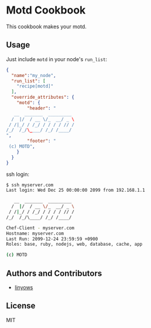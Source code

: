 Motd Cookbook
=============

This cookbook makes your motd.

Usage
-----

Just include `motd` in your node's `run_list`:

```json
{
  "name":"my_node",
  "run_list": [
    "recipe[motd]"
  ],
  "override_attributes": {
    "motd": {
        "header": "
   __  _______  _________
  /  |/  / __ \/_  __/ _ \
 / /|_/ / /_/ / / / / // /
/_/  /_/\____/ /_/ /____/
",
        "footer": "
 (c) MOTD",
    }
  }
}
```

ssh login:

```sh
$ ssh myserver.com
Last login: Wed Dec 25 00:00:00 2099 from 192.168.1.1

   __  _______  _________
  /  |/  / __ \/_  __/ _ \
 / /|_/ / /_/ / / / / // /
/_/  /_/\____/ /_/ /____/

Chef-Client - myserver.com
Hostname: myserver.com
Last Run: 2099-12-24 23:59:59 +0900
Roles: base, ruby, nodejs, web, database, cache, app

(c) MOTD
```

Authors and Contributors
------------------------

- [linyows](https://github.com/linyows)

License
-------

MIT

